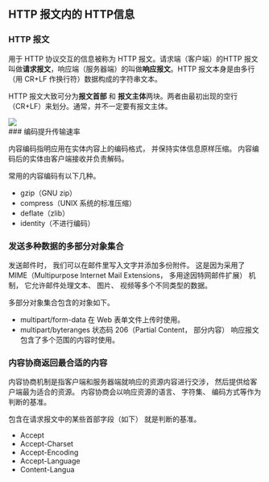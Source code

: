 ## HTTP 报文内的 HTTP信息

### HTTP 报文

用于 HTTP 协议交互的信息被称为 HTTP 报文。请求端（客户端）的HTTP 报文叫做**请求报文**，响应端（服务器端）的叫做**响应报文**。HTTP 报文本身是由多行（用 CR+LF 作换行符）数据构成的字符串文本。

HTTP 报文大致可分为**报文首部** 和 **报文主体**两块。两者由最初出现的空行（CR+LF）来划分。通常，并不一定要有报文主体。

<div>
    <image src="../img/3.1structure.png"></image>
</div>
### 编码提升传输速率

内容编码指明应用在实体内容上的编码格式， 并保持实体信息原样压缩。 内容编码后的实体由客户端接收并负责解码。 

常用的内容编码有以下几种。

- gzip（GNU zip）
- compress（UNIX 系统的标准压缩）
- deflate（zlib）
- identity（不进行编码） 

### 发送多种数据的多部分对象集合 

发送邮件时， 我们可以在邮件里写入文字并添加多份附件。 这是因为采用了 MIME（Multipurpose Internet Mail Extensions， 多用途因特网邮件扩展） 机制， 它允许邮件处理文本、 图片、 视频等多个不同类型的数据。  

多部分对象集合包含的对象如下。

- multipart/form-data
  在 Web 表单文件上传时使用。
- multipart/byteranges
  状态码 206（Partial Content， 部分内容） 响应报文包含了多个范围的内容时使用。

### 内容协商返回最合适的内容 

内容协商机制是指客户端和服务器端就响应的资源内容进行交涉， 然后提供给客户端最为适合的资源。 内容协商会以响应资源的语言、 字符集、 编码方式等作为判断的基准。

 包含在请求报文中的某些首部字段（如下） 就是判断的基准。  

- Accept
- Accept-Charset
- Accept-Encoding
- Accept-Language
- Content-Langua 